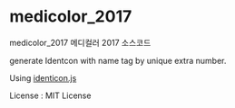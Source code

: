 # medicolor_2017
medicolor_2017 메디컬러 2017 소스코드

generate Identcon with name tag by unique extra number.

Using 
[identicon.js](https://github.com/stewartlord/identicon.js)

License : MIT License
